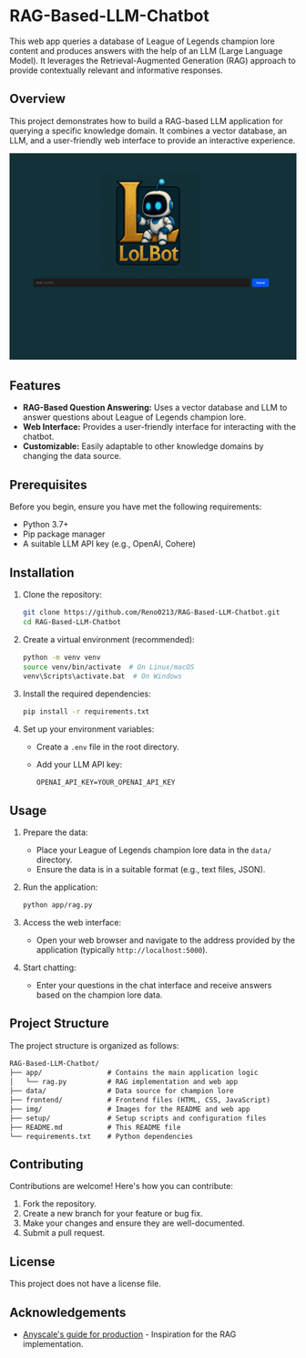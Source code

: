 # RAG-Based-LLM-Chatbot

This web app queries a database of League of Legends champion lore content and produces answers with the help of an LLM (Large Language Model). It leverages the Retrieval-Augmented Generation (RAG) approach to provide contextually relevant and informative responses.

## Overview

This project demonstrates how to build a RAG-based LLM application for querying a specific knowledge domain. It combines a vector database, an LLM, and a user-friendly web interface to provide an interactive experience.

![Overview](./imgs/Landing%20Page.png)

## Features

-   **RAG-Based Question Answering:** Uses a vector database and LLM to answer questions about League of Legends champion lore.
-   **Web Interface:** Provides a user-friendly interface for interacting with the chatbot.
-   **Customizable:** Easily adaptable to other knowledge domains by changing the data source.

## Prerequisites

Before you begin, ensure you have met the following requirements:

-   Python 3.7+
-   Pip package manager
-   A suitable LLM API key (e.g., OpenAI, Cohere)

## Installation

1.  Clone the repository:

    ```bash
    git clone https://github.com/Reno0213/RAG-Based-LLM-Chatbot.git
    cd RAG-Based-LLM-Chatbot
    ```

2.  Create a virtual environment (recommended):

    ```bash
    python -m venv venv
    source venv/bin/activate  # On Linux/macOS
    venv\Scripts\activate.bat  # On Windows
    ```

3.  Install the required dependencies:

    ```bash
    pip install -r requirements.txt
    ```

4.  Set up your environment variables:

    -   Create a `.env` file in the root directory.
    -   Add your LLM API key:

        ```
        OPENAI_API_KEY=YOUR_OPENAI_API_KEY
        ```

## Usage

1.  Prepare the data:

    -   Place your League of Legends champion lore data in the `data/` directory.
    -   Ensure the data is in a suitable format (e.g., text files, JSON).

2.  Run the application:

    ```bash
    python app/rag.py
    ```

3.  Access the web interface:

    -   Open your web browser and navigate to the address provided by the application (typically `http://localhost:5000`).

4.  Start chatting:

    -   Enter your questions in the chat interface and receive answers based on the champion lore data.

## Project Structure

The project structure is organized as follows:

```
RAG-Based-LLM-Chatbot/
├── app/                # Contains the main application logic
│   └── rag.py          # RAG implementation and web app
├── data/               # Data source for champion lore
├── frontend/           # Frontend files (HTML, CSS, JavaScript)
├── img/                # Images for the README and web app
├── setup/              # Setup scripts and configuration files
├── README.md           # This README file
└── requirements.txt    # Python dependencies
```

## Contributing

Contributions are welcome! Here's how you can contribute:

1.  Fork the repository.
2.  Create a new branch for your feature or bug fix.
3.  Make your changes and ensure they are well-documented.
4.  Submit a pull request.

## License

This project does not have a license file.

## Acknowledgements

-   [Anyscale's guide for production](https://www.anyscale.com/blog/a-comprehensive-guide-for-building-rag-based-llm-applications-part-1#chunk-data) - Inspiration for the RAG implementation.
